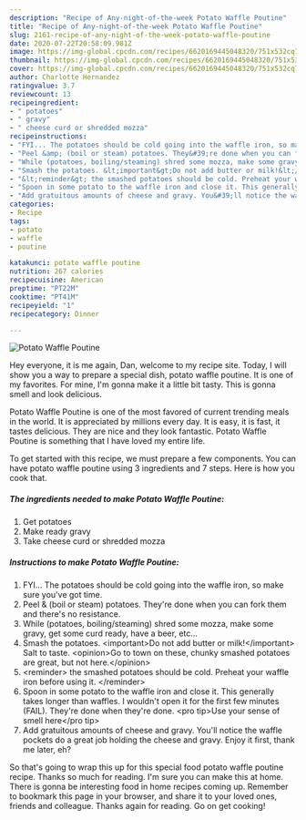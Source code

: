 ```yaml
---
description: "Recipe of Any-night-of-the-week Potato Waffle Poutine"
title: "Recipe of Any-night-of-the-week Potato Waffle Poutine"
slug: 2161-recipe-of-any-night-of-the-week-potato-waffle-poutine
date: 2020-07-22T20:58:09.981Z
image: https://img-global.cpcdn.com/recipes/6620169445048320/751x532cq70/potato-waffle-poutine-recipe-main-photo.jpg
thumbnail: https://img-global.cpcdn.com/recipes/6620169445048320/751x532cq70/potato-waffle-poutine-recipe-main-photo.jpg
cover: https://img-global.cpcdn.com/recipes/6620169445048320/751x532cq70/potato-waffle-poutine-recipe-main-photo.jpg
author: Charlotte Hernandez
ratingvalue: 3.7
reviewcount: 13
recipeingredient:
- " potatoes"
- " gravy"
- " cheese curd or shredded mozza"
recipeinstructions:
- "FYI... The potatoes should be cold going into the waffle iron, so make sure you&#39;ve got time."
- "Peel &amp; (boil or steam) potatoes. They&#39;re done when you can fork them and there&#39;s no resistance."
- "While (potatoes, boiling/steaming) shred some mozza, make some gravy, get some curd ready, have a beer, etc..."
- "Smash the potatoes. &lt;important&gt;Do not add butter or milk!&lt;/important&gt; Salt to taste. &lt;opinion&gt;Go to town on these, chunky smashed potatoes are great, but not here.&lt;/opinion&gt;"
- "&lt;reminder&gt; the smashed potatoes should be cold. Preheat your waffle iron before using it. &lt;/reminder&gt;"
- "Spoon in some potato to the waffle iron and close it. This generally takes longer than waffles. I wouldn&#39;t open it for the first few minutes (FAIL). They&#39;re done when they&#39;re done. &lt;pro tip&gt;Use your sense of smell here&lt;/pro tip&gt;"
- "Add gratuitous amounts of cheese and gravy. You&#39;ll notice the waffle pockets do a great job holding the cheese and gravy. Enjoy it first, thank me later, eh?"
categories:
- Recipe
tags:
- potato
- waffle
- poutine

katakunci: potato waffle poutine 
nutrition: 267 calories
recipecuisine: American
preptime: "PT22M"
cooktime: "PT41M"
recipeyield: "1"
recipecategory: Dinner

---
```



![Potato Waffle Poutine](https://img-global.cpcdn.com/recipes/6620169445048320/751x532cq70/potato-waffle-poutine-recipe-main-photo.jpg)

Hey everyone, it is me again, Dan, welcome to my recipe site. Today, I will show you a way to prepare a special dish, potato waffle poutine. It is one of my favorites. For mine, I'm gonna make it a little bit tasty. This is gonna smell and look delicious.



Potato Waffle Poutine is one of the most favored of current trending meals in the world. It is appreciated by millions every day. It is easy, it is fast, it tastes delicious. They are nice and they look fantastic. Potato Waffle Poutine is something that I have loved my entire life.


To get started with this recipe, we must prepare a few components. You can have potato waffle poutine using 3 ingredients and 7 steps. Here is how you cook that.

<!--inarticleads1-->

##### The ingredients needed to make Potato Waffle Poutine:

1. Get  potatoes
1. Make ready  gravy
1. Take  cheese curd or shredded mozza




<!--inarticleads2-->

##### Instructions to make Potato Waffle Poutine:

1. FYI... The potatoes should be cold going into the waffle iron, so make sure you&#39;ve got time.
1. Peel &amp; (boil or steam) potatoes. They&#39;re done when you can fork them and there&#39;s no resistance.
1. While (potatoes, boiling/steaming) shred some mozza, make some gravy, get some curd ready, have a beer, etc...
1. Smash the potatoes. &lt;important&gt;Do not add butter or milk!&lt;/important&gt; Salt to taste. &lt;opinion&gt;Go to town on these, chunky smashed potatoes are great, but not here.&lt;/opinion&gt;
1. &lt;reminder&gt; the smashed potatoes should be cold. Preheat your waffle iron before using it. &lt;/reminder&gt;
1. Spoon in some potato to the waffle iron and close it. This generally takes longer than waffles. I wouldn&#39;t open it for the first few minutes (FAIL). They&#39;re done when they&#39;re done. &lt;pro tip&gt;Use your sense of smell here&lt;/pro tip&gt;
1. Add gratuitous amounts of cheese and gravy. You&#39;ll notice the waffle pockets do a great job holding the cheese and gravy. Enjoy it first, thank me later, eh?




So that's going to wrap this up for this special food potato waffle poutine recipe. Thanks so much for reading. I'm sure you can make this at home. There is gonna be interesting food in home recipes coming up. Remember to bookmark this page in your browser, and share it to your loved ones, friends and colleague. Thanks again for reading. Go on get cooking!
